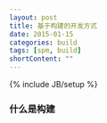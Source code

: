```yaml
---
layout: post
title: 基于构建的开发方式
date: 2015-01-15
categories: build
tags: [spm, build]
shortContent: ""
---
```

{% include JB/setup %}

### 什么是构建
